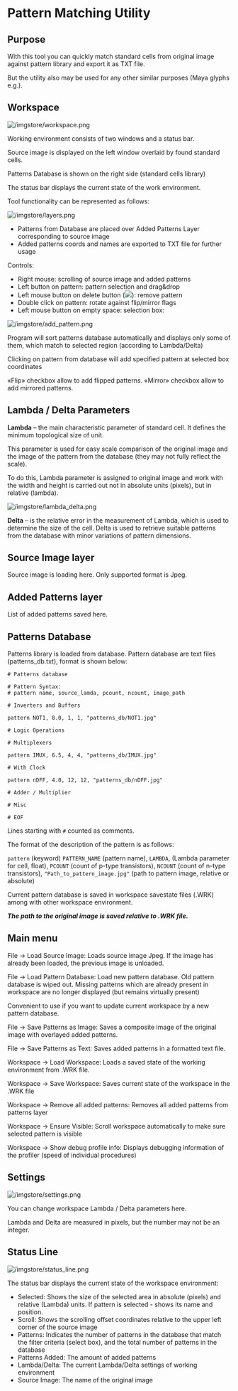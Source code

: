 # Pattern Matching Utility

## Purpose

With this tool you can quickly match standard cells from original image against pattern library and export it as TXT file.

But the utility also may be used for any other similar purposes (Maya glyphs e.g.).

## Workspace

![/imgstore/workspace.png](/imgstore/workspace.png)

Working environment consists of two windows and a status bar.

Source image is displayed on the left window overlaid by found standard cells.

Patterns Database is shown on the right side (standard cells library)

The status bar displays the current state of the work environment.

Tool functionality can be represented as follows:

![/imgstore/layers.png](/imgstore/layers.png)

- Patterns from Database are placed over Added Patterns Layer corresponding to source image
- Added patterns coords and names are exported to TXT file for further usage

Controls:

- Right mouse: scrolling of source image and added patterns
- Left button on pattern: pattern selection and drag&drop
- Left mouse button on delete button (<img src="/imgstore/remove_button.png"/>): remove pattern
- Double click on pattern: rotate against flip/mirror flags
- Left mouse button on empty space: selection box:

![/imgstore/add_pattern.png](/imgstore/add_pattern.png)

Program will sort patterns database automatically and displays only some of them, which match to selected region (according to Lambda/Delta)

Clicking on pattern from database will add specified pattern at selected box coordinates

«Flip» checkbox allow to add flipped patterns. «Mirror» checkbox allow to add mirrored patterns.

## Lambda / Delta Parameters

**Lambda** – the main characteristic parameter of standard cell. It defines the minimum topological size of unit.

This parameter is used for easy scale comparison of the original image and the image of the pattern from the database (they may not fully reflect the scale).

To do this, Lambda parameter is assigned to original image and work with the width and height is carried out not in absolute units (pixels), but in relative (lambda).

![/imgstore/lambda_delta.png](/imgstore/lambda_delta.png)

**Delta** – is the relative error in the measurement of Lambda, which is used to determine the size of the cell. Delta is used to retrieve suitable patterns from the database with minor variations of pattern dimensions.

## Source Image layer

Source image is loading here. Only supported format is Jpeg.

## Added Patterns layer

List of added patterns saved here.

## Patterns Database

Patterns library is loaded from database. Pattern database are text files (patterns_db.txt), format is shown below:

```
# Patterns database

# Pattern Syntax:
# pattern name, source_lamda, pcount, ncount, image_path

# Inverters and Buffers

pattern NOT1, 8.0, 1, 1, "patterns_db/NOT1.jpg"

# Logic Operations

# Multiplexers

pattern IMUX, 6.5, 4, 4, "patterns_db/IMUX.jpg"

# With Clock

pattern nDFF, 4.0, 12, 12, "patterns_db/nDFF.jpg"

# Adder / Multiplier

# Misc

# EOF
```

Lines starting with `#` counted as comments.

The format of the description of the pattern is as follows:

`pattern` (keyword) `PATTERN_NAME` (pattern name), `LAMBDA`, (Lambda parameter for cell, float), `PCOUNT` (count of p-type transistors), `NCOUNT` (count of n-type transistors), `"Path_to_pattern_image.jpg"` (path to pattern image, relative or absolute)

Current pattern database is saved in workspace savestate files (.WRK) among with other workspace environment.

**_The path to the original image is saved relative to .WRK file._**

## Main menu

File → Load Source Image: Loads source image Jpeg. If the image has already been loaded, the previous image is unloaded.

File → Load Pattern Database: Load new pattern database. Old pattern database is wiped out. Missing patterns which are already present in workspace are no longer displayed (but remains virtually present)

Convenient to use if you want to update current workspace by a new pattern database.

File → Save Patterns as Image: Saves a composite image of the original image with overlayed added patterns.

File → Save Patterns as Text: Saves added patterns in a formatted text file.

Workspace → Load Workspace: Loads a saved state of the working environment from .WRK file.

Workspace → Save Workspace: Saves current state of the workspace in the .WRK file

Workspace → Remove all added patterns: Removes all added patterns from patterns layer

Workspace → Ensure Visible: Scroll workspace automatically to make sure selected pattern is visible

Workspace → Show debug profile info: Displays debugging information of the profiler (speed of individual procedures)

## Settings

![/imgstore/settings.png](/imgstore/settings.png)

You can change workspace Lambda / Delta parameters here.

Lambda and Delta are measured in pixels, but the number may not be an integer.

## Status Line

![/imgstore/status_line.png](/imgstore/status_line.png)

The status bar displays the current state of the workspace environment:

- Selected: Shows the size of the selected area in absolute (pixels) and relative (Lambda) units. If pattern is selected - shows its name and position.
- Scroll: Shows the scrolling offset coordinates relative to the upper left corner of the source image
- Patterns: Indicates the number of patterns in the database that match the filter criteria (select box), and the total number of patterns in the database
- Patterns Added: The amount of added patterns
- Lambda/Delta: The current Lambda/Delta settings of working environment
- Source Image: The name of the original image
